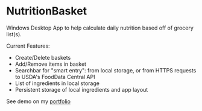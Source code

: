 # NutritionBasket 
Windows Desktop App to help calculate daily nutrition based off of grocery list(s).

Current Features: 
- Create/Delete baskets
- Add/Remove items in basket
- Searchbar for "smart entry": from local storage, or from HTTPS requests to USDA's FoodData Central API
- List of ingredients in local storage
- Persistent storage of local ingredients and app layout

See demo on my [portfolio](https://portfolio-6cfe3.firebaseapp.com)
